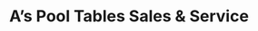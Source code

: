---
title: "A’s Pool Tables Sales & Service"
url: /watertown/as-pool-tables-sales-and-service/
shop: shop
---